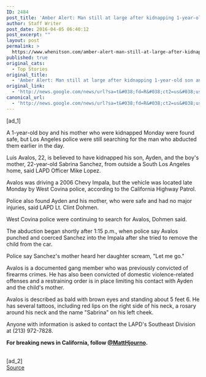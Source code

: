 ```yaml
---
ID: 2484
post_title: 'Amber Alert: Man still at large after kidnapping 1-year-old son and child&#039;s mother, police say &#8211; Los Angeles Times'
author: Staff Writer
post_date: 2016-04-05 06:40:12
post_excerpt: ""
layout: post
permalink: >
  https://www.whenitson.com/amber-alert-man-still-at-large-after-kidnapping-1-year-old-son-and-childs-mother-police-say-los-angeles-times/
published: true
original_cats:
  - Top Stories
original_title:
  - 'Amber Alert: Man still at large after kidnapping 1-year-old son and child&#039;s mother, police say - Los Angeles Times'
original_link:
  - 'http://news.google.com/news/url?sa=t&#038;fd=R&#038;ct2=us&#038;usg=AFQjCNF8I4zF9LBThsWjseT8dslGYLJIWw&#038;clid=c3a7d30bb8a4878e06b80cf16b898331&#038;cid=52779077596469&#038;ei=y10DV5CpNoPwwQGpiqLIAQ&#038;url=http://www.latimes.com/local/lanow/la-me-ln-amber-alert-kidnapping-child-south-los-angeles-20160404-story.html'
canonical_url:
  - 'http://news.google.com/news/url?sa=t&#038;fd=R&#038;ct2=us&#038;usg=AFQjCNF8I4zF9LBThsWjseT8dslGYLJIWw&#038;clid=c3a7d30bb8a4878e06b80cf16b898331&#038;cid=52779077596469&#038;ei=y10DV5CpNoPwwQGpiqLIAQ&#038;url=http://www.latimes.com/local/lanow/la-me-ln-amber-alert-kidnapping-child-south-los-angeles-20160404-story.html'
---
```

 [ad_1]
<br><div data-role="pagination_page" data-content-page="1" readability="76.323451561673">
                          <p>A 1-year-old boy and his mother who were kidnapped Monday were found safe, but Los Angeles police were still searching for the man who abducted them earlier in the day.</p><p>Luis Avalos, 22, is believed to have kidnapped his son, Ayden, and the boy's mother, 22-year-old Sabrina Sanchez, from outside a South Los Angeles home, said LAPD Officer Mike Lopez.</p>
  <p>Avalos was driving a 2006 Chevy Impala, but the vehicle was located late Monday by West Covina police, according to the California Highway Patrol.</p><p>Police also found Ayden and his mother, who were safe and had no major injuries, said LAPD Lt. Clint Dohmen.</p><span class="trb_ar_cont" data-ar-cont="Article continues below"/>
    <p>West Covina police were continuing to search for Avalos, Dohmen said.</p><p>The abduction began shortly after 1:15 p.m., when police say Avalos punched and coerced Sanchez into the Impala after she tried to remove the child from the car.</p><span class="trb_ar_cont" data-ar-cont="Article continues below"/>
  <aside class="trb_embed" data-content-id="86444172" data-content-size="small" data-content-type="image" data-content-slug="la-me-ln-amber-alert-man-kidnaps-1-year-old-so-001" data-content-subtype="photo" data-role="socialshare_item imgsize_ratiosizecontainer lightbox_container " data-state="" data-embed-id="86444172"/><p>Police say Sanchez's mother heard her daughter scream, "Let me go."</p><p>Avalos is a documented gang member who was previously convicted of firearms crimes. He has also been convicted of domestic violence-related offenses and a restraining order is in place limiting his contact with Ayden and the child's mother.</p><p>Avalos is described as bald with brown eyes and standing about 5 feet 6. He has several tattoos, including red lips on the right side of his neck, a rosary around his neck and the name "Sabrina" on his left cheek.</p><p>Anyone with information is asked to contact the LAPD's Southeast Division at (213) 972-7828.</p><aside class="trb_embed" data-content-id="84109884" data-content-size="small" data-content-type="story" data-content-slug="la-most-read-stories-this-hour" data-content-subtype="story" data-role="socialshare_item  imgsize_ratiosizecontainer " data-state=""/><p><strong>For breaking news in California, follow <a href="http://www.twitter.com/matthjourno">@MattHjourno</a>.</strong></p></div>
<br>[ad_2]
<br><a href="http://news.google.com/news/url?sa=t&#038;fd=R&#038;ct2=us&#038;usg=AFQjCNF8I4zF9LBThsWjseT8dslGYLJIWw&#038;clid=c3a7d30bb8a4878e06b80cf16b898331&#038;cid=52779077596469&#038;ei=y10DV5CpNoPwwQGpiqLIAQ&#038;url=http://www.latimes.com/local/lanow/la-me-ln-amber-alert-kidnapping-child-south-los-angeles-20160404-story.html">Source </a>